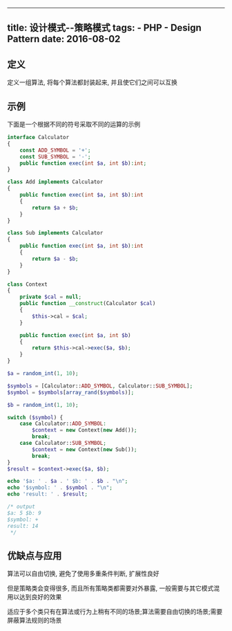 ----------------
title: 设计模式--策略模式
tags:
    - PHP
    - Design Pattern
date: 2016-08-02
----------------

定义
---
定义一组算法, 将每个算法都封装起来, 并且使它们之间可以互换

<!-- more -->

示例
---
下面是一个根据不同的符号采取不同的运算的示例
```PHP
interface Calculator
{
    const ADD_SYMBOL = '+';
    const SUB_SYMBOL = '-';
    public function exec(int $a, int $b):int;
}

class Add implements Calculator
{
    public function exec(int $a, int $b):int
    {
        return $a + $b;
    }
}

class Sub implements Calculator
{
    public function exec(int $a, int $b):int
    {
        return $a - $b;
    }
}

class Context
{
    private $cal = null;
    public function __construct(Calculator $cal)
    {
        $this->cal = $cal;
    }

    public function exec(int $a, int $b)
    {
        return $this->cal->exec($a, $b);
    }
}

$a = random_int(1, 10);

$symbols = [Calculator::ADD_SYMBOL, Calculator::SUB_SYMBOL];
$symbol = $symbols[array_rand($symbols)];

$b = random_int(1, 10);

switch ($symbol) {
    case Calculator::ADD_SYMBOL:
        $context = new Context(new Add());
        break;
    case Calculator::SUB_SYMBOL;
        $context = new Context(new Sub());
        break;
}
$result = $context->exec($a, $b);

echo '$a: ' . $a . ' $b: ' . $b . "\n";
echo '$symbol: ' . $symbol . "\n";
echo 'result: ' . $result;

/* output
$a: 5 $b: 9
$symbol: +
result: 14
 */
```

优缺点与应用
---

算法可以自由切换, 避免了使用多重条件判断, 扩展性良好

但是策略类会变得很多, 而且所有策略类都需要对外暴露, 一般需要与其它模式混用以达到良好的效果

适应于多个类只有在算法或行为上稍有不同的场景;算法需要自由切换的场景;需要屏蔽算法规则的场景


